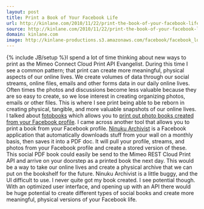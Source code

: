 ```yaml
---
layout: post
title: Print a Book of Your Facebook Life
url: http://kinlane.com/2010/11/22/print-the-book-of-your-facebook-life/
source: http://kinlane.com/2010/11/22/print-the-book-of-your-facebook-life/
domain: kinlane.com
image: http://kinlane-productions.s3.amazonaws.com/facebook/facebook_logo-icon.png
---
```

{% include JB/setup %}I spend a lot of time thinking about new ways to print as the Mimeo Connect Cloud Print API Evangelist. During this time I see a common pattern; that print can create more meaningful, physical aspects of our online lives. We create volumes of data through our social streams, online files, emails and other forms data in our daily online lives. Often times the photos and discussions become less valuable because they are so easy to create, so we lose interest in creating organizing photos, emails or other files. This is where I see print being able to be reborn in creating physical, tangible, and more valuable snapshots of our online lives. <img src="http://kinlane-productions.s3.amazonaws.com/facebook/facebook_logo-icon.png" alt="" align="right" /> I talked about <a href="http://www.kinlane.com/2010/11/fotobooks-on-facebook/" target="_blank">fotobooks</a> which allows you to <a href="http://www.kinlane.com/2010/11/fotobooks-on-facebook/" target="_blank">print out photo books created from your Facebook profile</a>. I came across another tool that allows you to print a book from your Facebook profile. <a href="http://www.ninuku.com/ninuku.html" target="_blank">Ninuku Archivist</a> is a Facebook application that automatically downloads stuff from your wall on a monthly basis, then saves it into a PDF doc. It will pull your profile, streams, and photos from your Facebook profile and create a stored version of these. This social PDF book could easily be send to the Mimeo REST Cloud Print API and arrive on your doorstep as a printed book the next day. This would be a way to take our online lives and create a physical archive that we can put on the bookshelf for the future. Ninuku Archivist is a little buggy, and the UI difficult to use. I never quite got my book created. I see potential though. With an optimized user interface, and opening up with an API there would be huge potential to create different types of social books and create more meaningful, physical versions of your Facebook life.